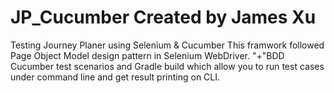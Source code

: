 # JP_Cucumber Created by James Xu
Testing Journey Planer using Selenium & Cucumber
This framwork followed Page Object Model design pattern in Selenium WebDriver.
"+"BDD Cucumber test scenarios
and Gradle build which allow you to run test cases under command line and get result printing on CLI.
